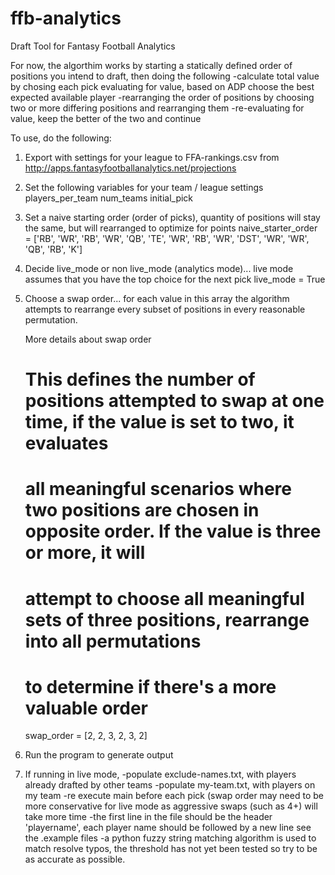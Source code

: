 # ffb-analytics
Draft Tool for Fantasy Football Analytics

For now, the algorthim works by starting a statically defined order of positions you intend to draft, then doing the following
    -calculate total value by chosing each pick evaluating for value, based on ADP choose the best expected available player
    -rearranging the order of positions by choosing two or more differing positions and rearranging them
    -re-evaluating for value, keep the better of the two and continue

To use, do the following:
1) Export with settings for your league to FFA-rankings.csv
        from http://apps.fantasyfootballanalytics.net/projections
2) Set the following variables for your team / league settings
    players_per_team
    num_teams
    initial_pick

3) Set a naive starting order (order of picks), quantity of positions will stay the same, but will rearranged to optimize for points
naive_starter_order = ['RB', 'WR', 'RB', 'WR', 'QB', 'TE', 'WR', 'RB', 'WR', 'DST', 'WR', 'WR', 'QB', 'RB', 'K']

4) Decide live_mode or non live_mode (analytics mode)... live mode assumes that you have the top choice for the next pick
live_mode = True

5) Choose a swap order... for each value in this array the algorithm attempts to rearrange every subset of positions
    in every reasonable permutation.

    More details about swap order
    # This defines the number of positions attempted to swap at one time, if the value is set to two, it evaluates
    #  all meaningful scenarios where two positions are chosen in opposite order.  If the value is three or more, it will
    #  attempt to choose all meaningful sets of three positions, rearrange into all permutations
    #  to determine if there's a more valuable order
    swap_order = [2, 2, 3, 2, 3, 2]

6) Run the program to generate output

7) If running in live mode,
    -populate exclude-names.txt, with players already drafted by other teams
    -populate my-team.txt, with players on my team
    -re execute main before each pick (swap order may need to be more conservative for live mode as aggressive swaps (such as 4+) will take more time
    -the first line in the file should be the header 'playername', each player name should be followed by a new line see the .example files
        -a python fuzzy string matching algorithm is used to match resolve typos, the threshold has not yet been tested so try to be as accurate as possible.